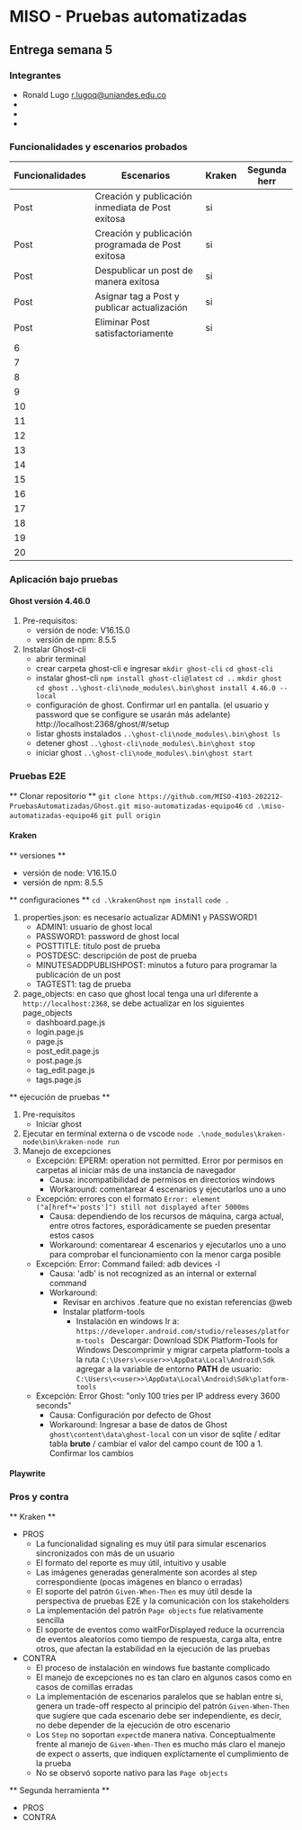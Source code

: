 # MISO - Pruebas automatizadas

## Entrega semana 5

### Integrantes

- Ronald Lugo <r.lugoq@uniandes.edu.co>
- 
- 
- 

### Funcionalidades y escenarios probados
| Funcionalidades | Escenarios                                                | Kraken | Segunda herr |
|-----------------|-----------------------------------------------------------|--------|--------------|  
| Post            | Creación y publicación inmediata de Post exitosa          |   si   |              | 
| Post            | Creación y publicación programada de Post exitosa         |   si   |              | 
| Post            | Despublicar un post de manera exitosa                     |   si   |              | 
| Post            | Asignar tag a Post y publicar actualización               |   si   |              | 
| Post            | Eliminar Post satisfactoriamente                          |   si   |              | 
| 6               |                                                           |        |              | 
| 7               |                                                           |        |              |  
| 8               |                                                           |        |              |  
| 9               |                                                           |        |              |  
| 10              |                                                           |        |              |  
| 11              |                                                           |        |              |  
| 12              |                                                           |        |              |  
| 13              |                                                           |        |              |  
| 14              |                                                           |        |              |  
| 15              |                                                           |        |              |  
| 16              |                                                           |        |              |  
| 17              |                                                           |        |              |  
| 18              |                                                           |        |              |  
| 19              |                                                           |        |              |  
| 20              |                                                           |        |              |  


### Aplicación bajo pruebas 

#### Ghost versión 4.46.0

1. Pre-requisitos:
	- versión de node: V16.15.0
	- versión de npm: 8.5.5
2. Instalar Ghost-cli
	- abrir terminal
	- crear carpeta ghost-cli e ingresar
	`mkdir ghost-cli`
	`cd ghost-cli`
	- instalar ghost-cli 
	`npm install ghost-cli@latest`
	`cd ..`
	`mkdir ghost `
	`cd ghost` 
	`..\ghost-cli\node_modules\.bin\ghost install 4.46.0 --local`
	- configuración de ghost. Confirmar url en pantalla. (el usuario y password que se configure se usarán más adelante)
	http://localhost:2368/ghost/#/setup 
	- listar ghosts instalados 
	`..\ghost-cli\node_modules\.bin\ghost ls`
	- detener ghost 
	`..\ghost-cli\node_modules\.bin\ghost stop`
	- iniciar ghost 
	`..\ghost-cli\node_modules\.bin\ghost start`

### Pruebas E2E

** Clonar repositorio **
`git clone https://github.com/MISO-4103-202212-PruebasAutomatizadas/Ghost.git miso-automatizadas-equipo46`
`cd .\miso-automatizadas-equipo46`
`git pull origin`

#### Kraken

** versiones **
- versión de node: V16.15.0
- versión de npm: 8.5.5

** configuraciones **
`cd .\krakenGhost`
`npm install`
`code .`

1. properties.json: es necesario actualizar ADMIN1 y PASSWORD1
	- ADMIN1: usuario de ghost local 
	- PASSWORD1: password de ghost local 
	- POSTTITLE: titulo post de prueba 
	- POSTDESC: descripción de post de prueba 
	- MINUTESADDPUBLISHPOST: minutos a futuro para programar la publicación de un post 
	- TAGTEST1: tag de prueba 
2. page_objects: en caso que ghost local tenga una url diferente a `http://localhost:2368`, se debe actualizar en los siguientes page_objects
	- dashboard.page.js
	- login.page.js
	- page.js
	- post_edit.page.js
	- post.page.js
	- tag_edit.page.js
	- tags.page.js

** ejecución de pruebas **
1. Pre-requisitos
	- Iniciar ghost 
2. Ejecutar en terminal externa o de vscode
	`node .\node_modules\kraken-node\bin\kraken-node run`
3. Manejo de excepciones
	- Excepción: EPERM: operation not permitted. Error por permisos en carpetas al iniciar más de una instancia de navegador
		- Causa: incompatibilidad de permisos en directorios windows
		- Workaround: comentarear 4 escenarios y ejecutarlos uno a uno 
	- Excepción: errores con el formato `Error: element ("a[href*='posts']") still not displayed after 5000ms`
		- Causa: dependiendo de los recursos de máquina, carga actual, entre otros factores, esporádicamente se pueden presentar estos casos
		- Workaround: comentarear 4 escenarios y ejecutarlos uno a uno para comprobar el funcionamiento con la menor carga posible
	- Excepción: Error: Command failed: adb devices -l
		- Causa: 'adb' is not recognized as an internal or external command
		- Workaround: 
			- Revisar en archivos .feature que no existan referencias @web
			- Instalar platform-tools
				- Instalación en windows 
				Ir a: `https://developer.android.com/studio/releases/platform-tools `
				Descargar: Download SDK Platform-Tools for Windows 
				Descomprimir y migrar carpeta platform-tools a la ruta `C:\Users\<<user>>\AppData\Local\Android\Sdk`
				agregar a la variable de entorno **PATH** de usuario: `C:\Users\<<user>>\AppData\Local\Android\Sdk\platform-tools `
	- Excepción: Error Ghost: "only 100 tries per IP address every 3600 seconds" 
		- Causa: Configuración por defecto de Ghost 
		- Workaround: Ingresar a base de datos de Ghost `ghost\content\data\ghost-local` con un visor de sqlite / editar tabla **brute** / cambiar el valor del campo count de 100 a 1. Confirmar los cambios

#### Playwrite

### Pros y contra

** Kraken **
- PROS
  - La funcionalidad signaling es muy útil para simular escenarios sincronizados con más de un usuario
  - El formato del reporte es muy útil, intuitivo y usable
  - Las imágenes generadas generalmente son acordes al step correspondiente (pocas imágenes en blanco o erradas)
  - El soporte del patrón `Given-When-Then` es muy útil desde la perspectiva de pruebas E2E y la comunicación con los stakeholders
  - La implementación del patrón `Page objects` fue relativamente sencilla
  - El soporte de eventos como waitForDisplayed reduce la ocurrencia de eventos aleatorios como tiempo de respuesta, carga alta, entre otros, que afectan la estabilidad en la ejecución de las pruebas
- CONTRA
  - El proceso de instalación en windows fue bastante complicado 
  - El manejo de excepciones no es tan claro en algunos casos como en casos de comillas erradas
  - La implementación de escenarios paralelos que se hablan entre si, genera un trade-off respecto al principio del patrón `Given-When-Then` que sugiere que cada escenario debe ser independiente, es decir, no debe depender de la ejecución de otro escenario
  - Los `Step` no soportan `expect`de manera nativa. Conceptualmente frente al manejo de `Given-When-Then` es mucho más claro el manejo de expect o asserts, que indiquen explíctamente el cumplimiento de la prueba
  - No se observó soporte nativo para las `Page objects`

** Segunda herramienta **
- PROS 
- CONTRA
